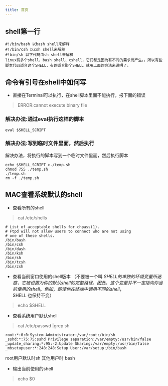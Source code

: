 ```yaml
---
title: 首页
---
```

## shell第一行
```
#!/bin/bash 以bash shell来解释
#!/bin/csh 以csh shell来解释
#!bin/sh 以下代码由sh shell来解释
linux有多个shell，bash shell、cshell，它们都是因为有不同的需求而产生。。所以有些脚本代码适合这个SHELL，有的适合那个SHELL 就用上面的方法来说明了。
```
## 命令有引号在shell中如何写
- 直接在Terminal可以执行，在shell脚本里面不能执行，报下面的错误
> ERROR:cannot execute binary file
### 解决办法:通过eval执行这样的脚本
```
eval $SHELL_SCRIPT
```
### 解决办法:写到临时文件里面，然后执行
解决办法，将执行的脚本写到一个临时文件里面，然后执行脚本
```
echo $SHELL_SCRIPT >./temp.sh
chmod 755 ./temp.sh
./temp.sh
rm -f ./temp.sh
```

## MAC查看系统默认的shell
- 查看所有的shell
>cat /etc/shells
```
# List of acceptable shells for chpass(1).
# Ftpd will not allow users to connect who are not using
# one of these shells.
/bin/bash
/bin/csh
/bin/dash
/bin/ksh
/bin/sh
/bin/tcsh
/bin/zsh
```
- 查看当前窗口使用的shell版本
（不要被一个叫 $SHELL 的单独的环境变量所迷惑，它被设置为你的默认 shell 的完整路径。因此，这个变量并不一定指向你当前使用的 shell。例如，即使你在终端中调用不同的 shell，$SHELL 也保持不变）
> echo $SHELL
- 查看系统用户默认shell
> cat /etc/passwd |grep sh
```
root:*:0:0:System Administrator:/var/root:/bin/sh
_sshd:*:75:75:sshd Privilege separation:/var/empty:/usr/bin/false
_update_sharing:*:95:-2:Update Sharing:/var/empty:/usr/bin/false
_mbsetupuser:*:248:248:Setup User:/var/setup:/bin/bash
```
root用户默认时sh 其他用户时 bash
- 输出当前使用的shell
> echo $0
